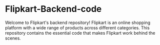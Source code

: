 # Flipkart-Backend-code
Welcome to Flipkart's backend repository! Flipkart is an online shopping platform with a wide range of products across different categories. This repository contains the essential code that makes Flipkart work behind the scenes.
